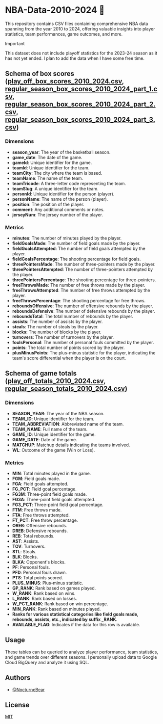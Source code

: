 # NBA-Data-2010-2024 🏀
This repository contains CSV files containing comprehensive NBA data spanning from the year 2010 to 2024, offering valuable insights into player statistics, team performances, game outcomes, and more.


> [!IMPORTANT]  
> This dataset does not include playoff statistics for the 2023-24 season as it has not yet ended. I plan to add the data when I have some free time.


## Schema of box scores ([play_off_box_scores_2010_2024.csv](https://github.com/NocturneBear/NBA-Data-2010-2024/blob/main/play_off_box_scores_2010_2024.csv), [regular_season_box_scores_2010_2024_part_1.csv](https://github.com/NocturneBear/NBA-Data-2010-2024/blob/main/regular_season_box_scores_2010_2024_part_1.csv), [regular_season_box_scores_2010_2024_part_2.csv](https://github.com/NocturneBear/NBA-Data-2010-2024/blob/main/regular_season_box_scores_2010_2024_part_2.csv), [regular_season_box_scores_2010_2024_part_3.csv](https://github.com/NocturneBear/NBA-Data-2010-2024/blob/main/regular_season_box_scores_2010_2024_part_3.csv))

### Dimensions
- **season_year**: The year of the basketball season.
- **game_date**: The date of the game.
- **gameId**: Unique identifier for the game.
- **teamId**: Unique identifier for the team.
- **teamCity**: The city where the team is based.
- **teamName**: The name of the team.
- **teamTricode**: A three-letter code representing the team.
- **teamSlug**: A unique identifier for the team.
- **personId**: Unique identifier for the person (player).
- **personName**: The name of the person (player).
- **position**: The position of the player.
- **comment**: Any additional comments or notes.
- **jerseyNum**: The jersey number of the player.

### Metrics
- **minutes**: The number of minutes played by the player.
- **fieldGoalsMade**: The number of field goals made by the player.
- **fieldGoalsAttempted**: The number of field goals attempted by the player.
- **fieldGoalsPercentage**: The shooting percentage for field goals.
- **threePointersMade**: The number of three-pointers made by the player.
- **threePointersAttempted**: The number of three-pointers attempted by the player.
- **threePointersPercentage**: The shooting percentage for three-pointers.
- **freeThrowsMade**: The number of free throws made by the player.
- **freeThrowsAttempted**: The number of free throws attempted by the player.
- **freeThrowsPercentage**: The shooting percentage for free throws.
- **reboundsOffensive**: The number of offensive rebounds by the player.
- **reboundsDefensive**: The number of defensive rebounds by the player.
- **reboundsTotal**: The total number of rebounds by the player.
- **assists**: The number of assists by the player.
- **steals**: The number of steals by the player.
- **blocks**: The number of blocks by the player.
- **turnovers**: The number of turnovers by the player.
- **foulsPersonal**: The number of personal fouls committed by the player.
- **points**: The total number of points scored by the player.
- **plusMinusPoints**: The plus-minus statistic for the player, indicating the team's score differential when the player is on the court.

## Schema of game totals ([play_off_totals_2010_2024.csv](https://github.com/NocturneBear/NBA-Data-2010-2024/blob/main/play_off_totals_2010_2024.csv), [regular_season_totals_2010_2024.csv](https://github.com/NocturneBear/NBA-Data-2010-2024/blob/main/regular_season_totals_2010_2024.csv))

### Dimensions
- **SEASON_YEAR**: The year of the NBA season.
- **TEAM_ID**: Unique identifier for the team.
- **TEAM_ABBREVIATION**: Abbreviated name of the team.
- **TEAM_NAME**: Full name of the team.
- **GAME_ID**: Unique identifier for the game.
- **GAME_DATE**: Date of the game.
- **MATCHUP**: Matchup details indicating the teams involved.
- **WL**: Outcome of the game (Win or Loss).

### Metrics
- **MIN**: Total minutes played in the game.
- **FGM**: Field goals made.
- **FGA**: Field goals attempted.
- **FG_PCT**: Field goal percentage.
- **FG3M**: Three-point field goals made.
- **FG3A**: Three-point field goals attempted.
- **FG3_PCT**: Three-point field goal percentage.
- **FTM**: Free throws made.
- **FTA**: Free throws attempted.
- **FT_PCT**: Free throw percentage.
- **OREB**: Offensive rebounds.
- **DREB**: Defensive rebounds.
- **REB**: Total rebounds.
- **AST**: Assists.
- **TOV**: Turnovers.
- **STL**: Steals.
- **BLK**: Blocks.
- **BLKA**: Opponent's blocks.
- **PF**: Personal fouls.
- **PFD**: Personal fouls drawn.
- **PTS**: Total points scored.
- **PLUS_MINUS**: Plus-minus statistic.
- **GP_RANK**: Rank based on games played.
- **W_RANK**: Rank based on wins.
- **L_RANK**: Rank based on losses.
- **W_PCT_RANK**: Rank based on win percentage.
- **MIN_RANK**: Rank based on minutes played.
- **Ranks for various statistical categories like field goals made, rebounds, assists, etc., indicated by suffix _RANK.**
- **AVAILABLE_FLAG**: Indicates if the data for this row is available.

## Usage
These tables can be queried to analyze player performance, team statistics, and game trends over different seasons. I personally upload data to Google Cloud BigQuery and analyze it using SQL.


## Authors

- [@NocturneBear](https://github.com/NocturneBear)

## License

[MIT](https://github.com/NocturneBear/NBA-Data-2010-2024/blob/main/LICENSE)
